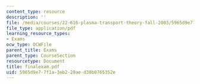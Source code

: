 ```yaml
---
content_type: resource
description: ''
file: /media/courses/22-616-plasma-transport-theory-fall-2003/5965d9e77f1a3eb229aed38b0765352e_finalexam.pdf
file_type: application/pdf
learning_resource_types:
- Exams
ocw_type: OCWFile
parent_title: Exams
parent_type: CourseSection
resourcetype: Document
title: finalexam.pdf
uid: 5965d9e7-7f1a-3eb2-29ae-d38b0765352e
---
```

